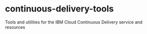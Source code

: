 # continuous-delivery-tools
Tools and utilities for the IBM Cloud Continuous Delivery service and resources

